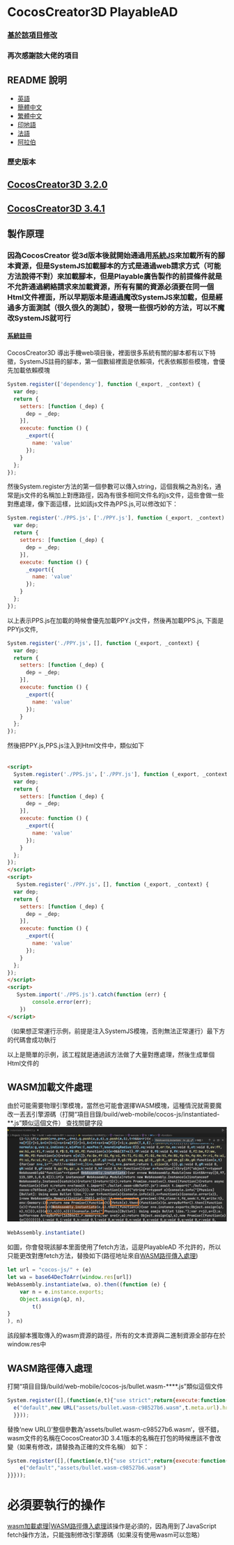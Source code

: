 # CocosCreator3D PlayableAD

### [基於該項目修改](https://github.com/Jecced/c3d2one)

### 再次感謝該大佬的項目

## README 說明

-   [英語](README.en.md)
-   [簡體中文](README.zh-CN.md)
-   [繁體中文](README.zh-TW.md)
-   [印地語](README.hi.md)
-   [法語](README.fr.md)
-   [阿拉伯](README.ar.md)

### 歷史版本

## [CocosCreator3D 3.2.0](./version/Version%203.2.0.md)

## [CocosCreator3D 3.4.1](./version/Version%203.4.1.md)

## 製作原理

### 因為CocosCreator 從3d版本後就開始通過用[系統JS](https://github.com/systemjs/systemjs)來加載所有的腳本資源，但是SystemJS加載腳本的方式是通過web請求方式（可能方法說得不對）來加載腳本，但是Playable廣告製作的前提條件就是不允許通過網絡請求來加載資源，所有有關的資源必須要在同一個Html文件裡面，所以早期版本是通過魔改SystemJS來加載，但是經過多方面測試（很久很久的測試），發現一些很巧妙的方法，可以不魔改SystemJS就可行

#### [系統註冊](https://github.com/systemjs/systemjs/blob/main/docs/system-register.md)

CocosCreator3D 導出手機web項目後，裡面很多系統有關的腳本都有以下特徵，SystemJS註冊的腳本，第一個數組裡面是依賴項，代表依賴那些模塊，會優先加載依賴模塊

```javascript
System.register(['dependency'], function (_export, _context) {
  var dep;
  return {
    setters: [function (_dep) {
      dep = _dep;
    }],
    execute: function () {
      _export({
        name: 'value'
      });
    }
  };
});
```

然後System.register方法的第一個參數可以傳入string，這個我稱之為別名，通常是js文件的名稱加上對應路徑，因為有很多相同文件名的js文件，這些會做一些對應處理，像下面這樣，比如該js文件為PPS.js,可以修改如下：

```javascript
System.register('./PPS.js'，['./PPY.js'], function (_export, _context) {
  var dep;
  return {
    setters: [function (_dep) {
      dep = _dep;
    }],
    execute: function () {
      _export({
        name: 'value'
      });
    }
  };
});
```

以上表示PPS.js在加載的時候會優先加載PPY.js文件，然後再加載PPS.js,
下面是PPYjs文件,

```javascript
System.register('./PPY.js'，[], function (_export, _context) {
  var dep;
  return {
    setters: [function (_dep) {
      dep = _dep;
    }],
    execute: function () {
      _export({
        name: 'value'
      });
    }
  };
});
```

然後把PPY.js,PPS.js注入到Html文件中，類似如下

```html

<script>
  System.register('./PPS.js'，['./PPY.js'], function (_export, _context) {
  var dep;
  return {
    setters: [function (_dep) {
      dep = _dep;
    }],
    execute: function () {
      _export({
        name: 'value'
      });
    }
  };
});
</script>
<script>
   System.register('./PPY.js'，[], function (_export, _context) {
  var dep;
  return {
    setters: [function (_dep) {
      dep = _dep;
    }],
    execute: function () {
      _export({
        name: 'value'
      });
    }
  };
});
</script>
<script>
   System.import('./PPS.js').catch(function (err) {
        console.error(err);
    })
</script>
```

（如果想正常運行示例，前提是注入SystemJS模塊，否則無法正常運行）最下方的代碼會成功執行

以上是簡單的示例，該工程就是通過該方法做了大量對應處理，然後生成單個Html文件的

## WASM加載文件處理

由於可能需要物理引擎模塊，當然也可能會選擇WASM模塊，這種情況就需要魔改一丟丟引擎源碼（打開“項目目錄/build/web-mobile/cocos-js/instantiated-\*\*.js”類似這個文件）
查找關鍵字段![](./pic/Snipaste_2022-03-06_19-31-09.jpg)

```javascript
WebAssembly.instantiate()
```

如圖，你會發現該腳本里面使用了fetch方法，這是PlayableAD 不允許的，所以只能更改對應fetch方法，替換如下(路徑地址來自[WASM路徑傳入處理](./README.md#wasm路径传入处理))

```javascript
let url = "cocos-js/" + (e)
let wa = base64DecToArr(window.res[url])
WebAssembly.instantiate(wa, o).then((function (e) {
    var n = e.instance.exports;
    Object.assign(qJ, n),
        t()
}
), n) 
```

該段腳本獲取傳入的wasm資源的路徑，所有的文本資源與二進制資源全部存在於window.res中

## WASM路徑傳入處理

打開“項目目錄/build/web-mobile/cocos-js/bullet.wasm-\*\*\*\*.js”類似這個文件

```javascript
System.register([],(function(e,t){"use strict";return{execute:function(){
  e("default",new URL("assets/bullet.wasm-c98527b6.wasm",t.meta.url).href)}
  }}));

```

替換‘new URL()’整個參數為’assets/bullet.wasm-c98527b6.wasm‘，很不錯，wasm文件的名稱在CocosCreator3D 3.4.1版本的名稱在打包的時候應該不會改變（如果有修改，請替換為正確的文件名稱）
如下：

```javascript
System.register([],(function(e,t){"use strict";return{execute:function(){
    e("default","assets/bullet.wasm-c98527b6.wasm")
}}}));

```

# 必須要執行的操作

[wasm加載處理](./README.md#wasm加载文件处理)\|[WASM路徑傳入處理](./README.md#wasm路径传入处理)該操作是必須的，因為用到了JavaScript fetch操作方法，只能強制修改引擎源碼（如果沒有使用wasm可以忽略）

